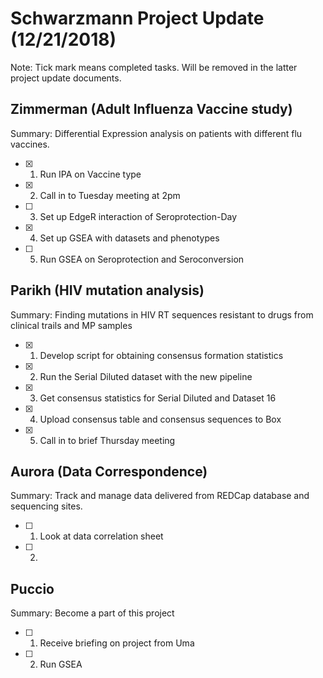 # **Schwarzmann Project Update (12/21/2018)**
Note: Tick mark means completed tasks. Will be removed in the latter project update documents.

## Zimmerman (Adult Influenza Vaccine study)
Summary: Differential Expression analysis on patients with different flu vaccines.
- [x] 1. Run IPA on Vaccine type
- [x] 2. Call in to Tuesday meeting at 2pm
- [ ] 3. Set up EdgeR interaction of Seroprotection-Day
- [x] 4. Set up GSEA with datasets and phenotypes
- [ ] 5. Run GSEA on Seroprotection and Seroconversion 

## Parikh (HIV mutation analysis)
Summary: Finding mutations in  HIV RT sequences resistant to drugs from clinical trails and MP samples
- [x] 1. Develop script for obtaining consensus formation statistics
- [x] 2. Run the Serial Diluted dataset with the new pipeline
- [x] 3. Get consensus statistics for Serial Diluted and Dataset 16
- [x] 4. Upload consensus table and consensus sequences to Box
- [x] 5. Call in to brief Thursday meeting

## Aurora (Data Correspondence)
Summary: Track and manage data delivered from REDCap database and sequencing sites.
- [ ] 1. Look at data correlation sheet
- [ ] 2.

## Puccio
Summary: Become a part of this project
- [ ] 1. Receive briefing on project from Uma
- [ ] 2. Run GSEA

